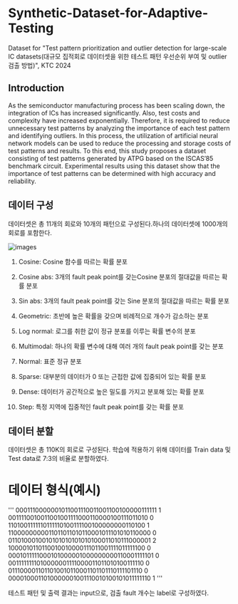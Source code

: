 # Synthetic-Dataset-for-Adaptive-Testing
Dataset for "Test pattern prioritization and outlier detection for large-scale IC datasets(대규모 집적회로 데이터셋을 위한 테스트 패턴 우선순위 부여 및 outlier 검출 방법)", KTC 2024


## Introduction

As the semiconductor manufacturing process has been scaling down, the integration of ICs has increased significantly. Also, test costs and complexity have increased exponentially. Therefore, it is required to reduce unnecessary test patterns by analyzing the importance of each test pattern and identifying outliers. In this process, the utilization of artificial neural network models can be used to reduce the processing and storage costs of test patterns and results. To this end, this study proposes a dataset consisting of test patterns generated by ATPG based on the ISCAS’85 benchmark circuit. Experimental results using this dataset show that the importance of test patterns can be determined with high accuracy and reliability.


## 데이터 구성

데이터셋은 총 11개의 회로와 10개의 패턴으로 구성된다.하나의 데이터셋에 1000개의 회로를 포함한다.

![images](https://github.com/EmPasLab/Synthetic-Dataset-for-Adaptive-Testing/master/images/pattern_list.png)


1. Cosine: Cosine 함수를 따르는 확률 분포

2. Cosine abs: 3개의 fault peak point를 갖는Cosine 분포의 절대값을 따르는 확률 분포

3. Sin abs: 3개의 fault peak point를 갖는 Sine 분포의 절대값을 따르는 확률 분포

4. Geometric: 초반에 높은 확률을 갖으며 비례적으로 개수가 감소하는 분포

5. Log normal: 로그를 취한 값이 정규 분포를 이루는 확률 변수의 분포

6. Multimodal: 하나의 확률 변수에 대해 여러 개의 fault peak point를 갖는 분포

7. Normal: 표준 정규 분포

8. Sparse: 대부분의 데이터가 0 또는 근접한 값에 집중되어 있는 확률 분포

9. Dense: 데이터가 공간적으로 높은 밀도를 가지고 분포해 있는 확률 분포

10. Step: 특정 지역에 집중적인 fault peak point를 갖는 확률 분포


## 데이터 분할

데이터셋은 총 110K의 회로로 구성된다. 학습에 적용하기 위해 데이터를 Train data 및 Test data로 7:3의 비율로 분할하였다. 

# 데이터 형식(예시)
'''
0001110000001011001110011001100100000111111 1
0011110010011001001111000110000100111011010 0
1101001111110111110100111100100000000110100 1
1100000000011011011010110001011101010110000 0
0110100010010101010101010100011010111000001 2
1000010110110010010000111011001111011111100 0
0001011111000101000001000000000110001111101 0
0011111111010000001111000011011010100111110 0
0111000011011010010110001101101110111101110 0
0000100011010000001001110010100101011111110 1
'''

테스트 패턴 및 출력 결과는 input으로, 검출 fault 개수는 label로 구성하였다.
